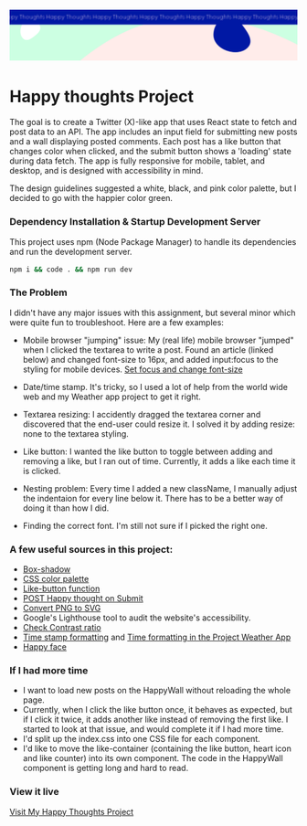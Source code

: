 <h1 align="center">
  <a href="">
    <img src="/src/assets/happy-thoughts.svg" alt="Project Banner Image">
  </a>
</h1>

# Happy thoughts Project

The goal is to create a Twitter (X)-like app that uses React state to fetch and post data to an API. The app includes an input field for submitting new posts and a wall displaying posted comments. Each post has a like button that changes color when clicked, and the submit button shows a 'loading' state during data fetch. The app is fully responsive for mobile, tablet, and desktop, and is designed with accessibility in mind.

The design guidelines suggested a white, black, and pink color palette, but I decided to go with the happier color green. 

### Dependency Installation & Startup Development Server

This project uses npm (Node Package Manager) to handle its dependencies and run the development server.

```bash
npm i && code . && npm run dev
```

### The Problem
I didn't have any major issues with this assignment, but several minor which were quite fun to troubleshoot. Here are a few examples: 

- Mobile browser "jumping" issue: My (real life) mobile browser "jumped" when I clicked the textarea to write a post. Found an article (linked below) and changed font-size to 16px, and added input:focus to the styling for mobile devices. 
  [Set focus and change font-size](https://stackoverflow.com/questions/2989263/disable-auto-zoom-in-input-text-tag-safari-on-iphone)

- Date/time stamp. It's tricky, so I used a lot of help from the world wide web and my Weather app project to get it right. 

- Textarea resizing: I accidently dragged the textarea corner and discovered that the end-user could resize it. I solved it by adding resize: none to the textarea styling.

- Like button: I wanted the like button to toggle between adding and removing a like, but I ran out of time. Currently, it adds a like each time it is clicked.

- Nesting problem: Every time I added a new className, I manually adjust the indentaion for every line below it. There has to be a better way of doing it than how I did. 

- Finding the correct font. I'm still not sure if I picked the right one. 

### A few useful sources in this project:
- [Box-shadow](https://www.w3schools.com/cssref/tryit.php?filename=trycss3_box-shadow)
- [CSS color palette](https://palettes.shecodes.io/palettes/1313#palette)
- [Like-button function](https://stackoverflowteams.com/c/technigo/questions/3669)
- [POST Happy thought on Submit](https://stackoverflowteams.com/c/technigo/questions/939)
- [Convert PNG to SVG](https://convertio.co/png-svg/)
- Google's Lighthouse tool to audit the website's accessibility. 
- [Check Contrast ratio](https://webaim.org/resources/contrastchecker/) 
- [Time stamp formatting](https://www.w3schools.com/jsref/jsref_tolocalestring.asp) and [Time formatting in the Project Weather App](https://github.com/joheri1/project-weather-app/)
- [Happy face](https://emojicombos.com/monospaced-font)

### If I had more time
- I want to load new posts on the HappyWall without reloading the whole page. 
- Currently, when I click the like button once, it behaves as expected, but if I click it twice, it adds another like instead of removing the first like. I started to look at that issue, and would complete it if I had more time.
- I'd split up the index.css into one CSS file for each component. 
- I'd like to move the like-container (containing the like button, heart icon and like counter) into its own component. The code in the HappyWall component is getting long and hard to read. 

### View it live

[Visit My Happy Thoughts Project](https://project-happy-thoughts-x.netlify.app/)

